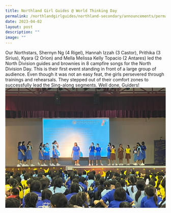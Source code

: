```yaml
---
title: Northland Girl Guides @ World Thinking Day
permalink: /northlandgirlguides/northland-secondary/announcements/permalink/
date: 2023-04-02
layout: post
description: ""
image: ""
---
```

Our Northstars, Shernyn Ng (4 Rigel), Hannah Izzah (3 Castor), Prithika (3 Sirius), Kyara (2 Orion) and Mella Melissa Kelly Topacio (2 Antares) led the North Division guides and brownies in 8 campfire songs for the North Division Day. This is their first event standing in front of a large group of audience. Even though it was not an easy feat, the girls persevered through trainings and rehearsals. They stepped out of their comfort zones to successfully lead the Sing-along segments. Well done, Guiders!![](/images/northlandgg.jpeg)